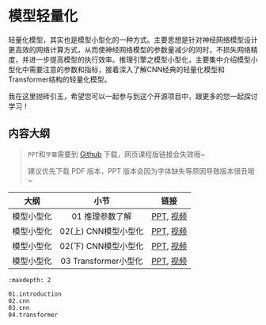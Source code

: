 <!--Copyright © ZOMI 适用于[License](https://github.com/chenzomi12/DeepLearningSystem)版权许可-->

# 模型轻量化

轻量化模型，其实也是模型小型化的一种方式。主要思想是针对神经网络模型设计更高效的网络计算方式，从而使神经网络模型的参数量减少的同时，不损失网络精度，并进一步提高模型的执行效率。推理引擎之模型小型化，主要集中介绍模型小型化中需要注意的参数和指标，接着深入了解CNN经典的轻量化模型和Transformer结构的轻量化模型。

我在这里抛砖引玉，希望您可以一起参与到这个开源项目中，跟更多的您一起探讨学习！

## 内容大纲

> `PPT`和`字幕`需要到 [Github](https://github.com/chenzomi12/DeepLearningSystem) 下载，网页课程版链接会失效哦~
>
> 建议优先下载 PDF 版本，PPT 版本会因为字体缺失等原因导致版本很丑哦~

| 大纲 | 小节 | 链接|
|:--:|:--:|:--:|
| 模型小型化 | 01 推理参数了解 | [PPT](./01.introduction.pdf), [视频](https://www.bilibili.com/video/BV1KW4y1G75J/) |
| 模型小型化 | 02(上) CNN模型小型化| [PPT](./02.cnn.pdf), [视频](https://www.bilibili.com/video/BV1Y84y1b7xj/) |
| 模型小型化 | 02(下) CNN模型小型化| [PPT](./02.cnn.pdf), [视频](https://www.bilibili.com/video/BV1DK411k7qt/) |
| 模型小型化 | 03 Transformer小型化 | [PPT](./03.transform.pdf), [视频](https://www.bilibili.com/video/BV19d4y1V7ou/) |

```toc
:maxdepth: 2

01.introduction
02.cnn
03.cnn
04.transformer
```
